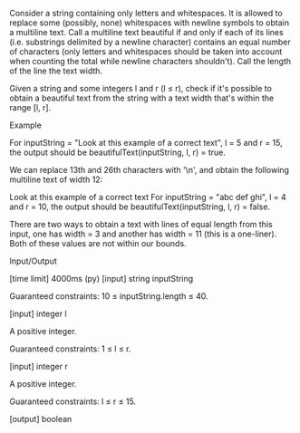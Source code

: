 Consider a string containing only letters and whitespaces. It is allowed to replace some (possibly, none) whitespaces with newline symbols to obtain a multiline text. Call a multiline text beautiful if and only if each of its lines (i.e. substrings delimited by a newline character) contains an equal number of characters (only letters and whitespaces should be taken into account when counting the total while newline characters shouldn't). Call the length of the line the text width.

Given a string and some integers l and r (l ≤ r), check if it's possible to obtain a beautiful text from the string with a text width that's within the range [l, r].

Example

For inputString = "Look at this example of a correct text", l = 5 and r = 15, the output should be
beautifulText(inputString, l, r) = true.

We can replace 13th and 26th characters with '\n', and obtain the following multiline text of width 12:

Look at this
example of a
correct text
For inputString = "abc def ghi", l = 4 and r = 10, the output should be
beautifulText(inputString, l, r) = false.

There are two ways to obtain a text with lines of equal length from this input, one has width = 3 and another has width = 11 (this is a one-liner). Both of these values are not within our bounds.

Input/Output

[time limit] 4000ms (py)
[input] string inputString

Guaranteed constraints:
10 ≤ inputString.length ≤ 40.

[input] integer l

A positive integer.

Guaranteed constraints:
1 ≤ l ≤ r.

[input] integer r

A positive integer.

Guaranteed constraints:
l ≤ r ≤ 15.

[output] boolean
